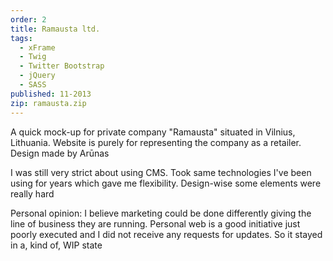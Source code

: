```yaml
---
order: 2
title: Ramausta ltd.
tags:
  - xFrame
  - Twig
  - Twitter Bootstrap
  - jQuery
  - SASS
published: 11-2013
zip: ramausta.zip
---
```


A quick mock-up for private company "Ramausta" situated in Vilnius, Lithuania.
Website is purely for representing the company as a retailer.
Design made by Arūnas

I was still very strict about using CMS.
Took same technologies I've been using for years which gave me flexibility.
Design-wise some elements were really hard

Personal opinion: I believe marketing could be done differently giving the line of business they are running.
Personal web is a good initiative just poorly executed and I did not receive any requests for updates.
So it stayed in a, kind of, WIP state
